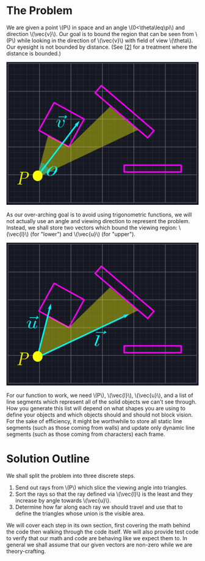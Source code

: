 # The Problem

We are given a point \\(P\\) in space and an angle \\(0<\theta\leq\pi\\) and direction \\(\vec{v}\\). Our goal is to bound the region that can be seen from \\(P\\) while looking in the direction of \\(\vec{v}\\) with field of view \\(\theta\\). Our eyesight is not bounded by distance. (See [[2](https://legends2k.github.io/2d-fov/design.html)] for a treatment where the distance is bounded.)

![Problem Setup](./images/problem.png "An example problem")

As our over-arching goal is to avoid using trigonometric functions, we will not actually use an angle and viewing direction to represent the problem. Instead, we shall store two vectors which bound the viewing region: \\(\vec{l}\\) (for "lower") and \\(\vec{u}\\) (for "upper").

![Problem Revision](./images/problemvectors.png "The example redefined using u and l")

For our function to work, we need \\(P\\), \\(\vec{l}\\), \\(\vec{u}\\), and a list of line segments which represent all of the solid objects we can't see through. How you generate this list will depend on what shapes you are using to define your objects and which objects should and should not block vision. For the sake of efficiency, it might be worthwhile to store all static line segments (such as those coming from walls) and update only dynamic line segments (such as those coming from characters) each frame.

# Solution Outline

We shall split the problem into three discrete steps.

1. Send out rays from \\(P\\) which slice the viewing angle into triangles. 
2. Sort the rays so that the ray defined via \\(\vec{l}\\) is the least and they increase by angle towards \\(\vec{u}\\).
3. Determine how far along each ray we should travel and use that to define the triangles whose union is the visible area.

We will cover each step in its own section, first covering the math behind the code then walking through the code itself. We will also provide test code to verify that our math and code are behaving like we expect them to. In general we shall assume that our given vectors are non-zero while we are theory-crafting.

